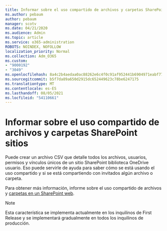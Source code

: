 ```yaml
---
title: Informar sobre el uso compartido de archivos y carpetas SharePoint sitios
ms.author: pebaum
author: pebaum
manager: scotv
ms.date: 04/21/2020
ms.audience: Admin
ms.topic: article
ms.service: o365-administration
ROBOTS: NOINDEX, NOFOLLOW
localization_priority: Normal
ms.collection: Adm_O365
ms.custom:
- "9000192"
- "3049"
ms.openlocfilehash: 8a4c2b4aedaa0ac88262e6c4f0c91af952441b6904971eabf774c2a8b7b58042
ms.sourcegitcommit: b5f7da89a650d2915dc652449623c78be6247175
ms.translationtype: MT
ms.contentlocale: es-ES
ms.lasthandoff: 08/05/2021
ms.locfileid: "54110661"
---
```

# <a name="report-on-file-and-folder-sharing-in-sharepoint-sites"></a>Informar sobre el uso compartido de archivos y carpetas SharePoint sitios

Puede crear un archivo CSV que detalle todos los archivos, usuarios, permisos y vínculos únicos de un sitio SharePoint biblioteca OneDrive usuario. Eso puede servirle de ayuda para saber cómo se está usando el uso compartido y si se está compartiendo con invitados algún archivo o carpeta.

Para obtener más información, informe sobre el uso compartido de archivos y [carpetas en un SharePoint web](https://docs.microsoft.com/sharepoint/sharing-reports).

> [!NOTE]
> Esta característica se implementa actualmente en los inquilinos de First Release y se implementará gradualmente en todos los inquilinos de producción.
